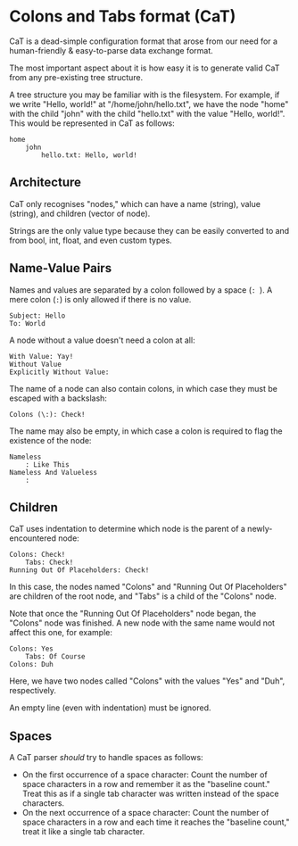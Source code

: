 # Colons and Tabs format (CaT)

CaT is a dead-simple configuration format that arose from our need for a human-friendly & easy-to-parse data exchange format.

The most important aspect about it is how easy it is to generate valid CaT from any pre-existing tree structure.

A tree structure you may be familiar with is the filesystem. For example, if we write "Hello, world!" at "/home/john/hello.txt", we have the node "home" with the child "john" with the child "hello.txt" with the value "Hello, world!". This would be represented in CaT as follows:

```
home
    john
        hello.txt: Hello, world!
```

## Architecture

CaT only recognises "nodes," which can have a name (string), value (string), and children (vector of node).

Strings are the only value type because they can be easily converted to and from bool, int, float, and even custom types.

## Name-Value Pairs

Names and values are separated by a colon followed by a space (`: `). A mere colon (`:`) is only allowed if there is no value.

```
Subject: Hello
To: World
```

A node without a value doesn't need a colon at all:

```
With Value: Yay!
Without Value
Explicitly Without Value: 
```

The name of a node can also contain colons, in which case they must be escaped with a backslash:

```
Colons (\:): Check!
```

The name may also be empty, in which case a colon is required to flag the existence of the node:

```
Nameless
    : Like This
Nameless And Valueless
    :
```

## Children

CaT uses indentation to determine which node is the parent of a newly-encountered node:

```
Colons: Check!
    Tabs: Check!
Running Out Of Placeholders: Check!
```

In this case, the nodes named "Colons" and "Running Out Of Placeholders" are children of the root node, and "Tabs" is a child of the "Colons" node.

Note that once the "Running Out Of Placeholders" node began, the "Colons" node was finished. A new node with the same name would not affect this one, for example:

```
Colons: Yes
    Tabs: Of Course
Colons: Duh
```

Here, we have two nodes called "Colons" with the values "Yes" and "Duh", respectively.

An empty line (even with indentation) must be ignored.

## Spaces

A CaT parser *should* try to handle spaces as follows:
- On the first occurrence of a space character: Count the number of space characters in a row and remember it as the "baseline count." Treat this as if a single tab character was written instead of the space characters.
- On the next occurrence of a space character: Count the number of space characters in a row and each time it reaches the "baseline count," treat it like a single tab character.
